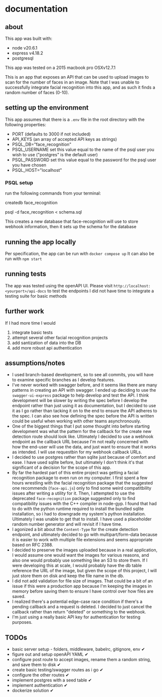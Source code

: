 # documentation
## about
This app was built with:
- node v20.6.1
- express v4.18.2
- postgresql

This app was tested on a 2015 macbook pro OSXv12.7.1

This is an app that exposes an API that can be used to upload images to scan for the number of faces in an image. Note that I was unable to successfully integrate facial recognition into this app, and as such it finds a random number of faces (0-10).

## setting up the environment
This app assumes that there is a `.env` file in the root directory with the following properties:
- PORT (defaults to 3000 if not included)
- API_KEYS (an array of accepted API keys as strings)
- PSQL_DB="face_recognition"
- PSQL_USERNAME set this value equal to the name of the psql user you wish to use ("postgres" is the default user)
- PSQL_PASSWORD set this value equal to the password for the psql user you have chosen
- PSQL_HOST="localhost"

### PSQL setup
run the following commands from your terminal:

createdb face_recognition

psql -d face_recognition < schema.sql

This creates a new database that face-recognition will use to store webhook information, then it sets up the schema for the database

## running the app locally
Per specification, the app can be run with `docker compose up`
It can also be run with `npm start`

## running tests
The app was tested using the openAPI UI. Please visit `http://localhost:<yourport>/api-docs` to test the endpoints
I did not have time to integrate a testing suite for basic methods

## further work
If I had more time I would
1) integrate basic tests
2) attempt several other facial recognition projects
3) add santization of data into the DB
4) add more robust api authentication

## assumptions/notes
- I used branch-based development, so to see all commits, you will have to examine specific branches as I develop features.
- I've never worked with swagger before, and it seems like there are many patterns in creating an API with swagger. I ended up deciding to use the `swagger-ui-express` package to help develop and test the API. I think development will be slower by writing the spec before I develop the endpoint rather than just using it as documentation, but I decided to use it as I go rather than tacking it on to the end to ensure the API adheres to the spec. I can also see how defining the spec before the API is written could be useful when working with other teams asynchronously.
- One of the biggest things that I put some thought into before starting development was what the pattern for the callback for the create new detection route should look like. Ultimately I decided to use a webhook endpoint as the callback URL because I'm not really concerned with how the end-user will use the data, and just want to ensure that it works as intended. I will use requestbin for my webhook callback URLs.
- I decided to use postgres rather than sqlite just because of comfort and ease. I have used sqlite before, but ultimately I don't think it's that significant of a decision for the scope of this app.
- By far the hardest part of this entire project was getting a facial recognition package to even run on my computer. I first spent a few hours wrestling with the facial recognition package that the suggested one recommends (`face-api.js`) only to find some weird compatitbility issues after writing a utility for it. Then, I attempted to use the deprecated `face-recognition` package suggested only to find compatibility issues with the C++ compiler in node-gyp. I found that had to do with the python runtime required to install the bundled sqlite installation, so i had to downgrade my system's python installation. Ultimately I was unable to get that to install. I have used a placeholder random number generator and will revisit if I have time.
- I agonized a bit about the `Content-Type` for the create detection endpoint, and ultimately decided to go with multipart/form-data because it is easier to work with multiple file extensions and seems appropriate based on RFC 2388.
- I decided to preserve the images uploaded because in a real application, I would assume one would want the images for various reasons, and also one would probably use something like an S3 to store them. If I were developing this at scale, I would probably have the db table reference the URL of the image, but given the scope of this project, I will just store them on disk and keep the file name in the db.
- I did not add validation for file size of images. That could be a bit of an issue if this were a production app because I'm keeping the images in memory before saving them to ensure I have control over how files are saved.
- I realized there's a potential edge-case race condition if there's a pending callback and a request is deleted. I decided to just cancel the callback rather than return "deleted" or something to the webhook.
- I'm just using a really basic API key for authentication for testing purposes.

## TODOs
- basic server setup - folders, middleware, babelrc, gitignore, env ✔
- figure out and setup openAPI YAML ✔
- configure post route to accept images, rename them a random string, and save them to disk   ✔
- create basic testing/swagger routes as i go  ✔
- configure the other routes  ✔
- implement postgres with a seed table ✔
- implement authentication ✔
- dockerize solution ✔
